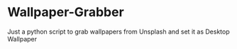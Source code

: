 # Wallpaper-Grabber
Just a python script to grab wallpapers from Unsplash and set it as Desktop Wallpaper
